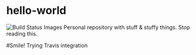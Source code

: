# hello-world
<img alt="Build Status Images" src="https://travis-ci.org/sistesrmile/hello-world.svg">
Personal repository with stuff & stuffy things.
Stop reading this.

#Smile!
Trying Travis integration
